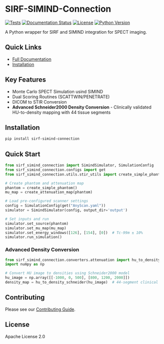 # SIRF-SIMIND-Connection

[![Tests](https://github.com/samdporter/SIRF-SIMIND-Connection/workflows/Tests/badge.svg)](https://github.com/samdporter/SIRF-SIMIND-Connection/actions)
[![Documentation Status](https://readthedocs.org/projects/sirf-simind-connection/badge/?version=latest)](https://sirf-simind-connection.readthedocs.io/en/latest/?badge=latest)
[![License](https://img.shields.io/badge/License-Apache%202.0-blue.svg)](https://opensource.org/licenses/Apache-2.0)
[![Python Version](https://img.shields.io/badge/python-3.8%2B-blue.svg)](https://www.python.org/downloads/)

A Python wrapper for SIRF and SIMIND integration for SPECT imaging.

## Quick Links
- [Full Documentation](https://SIRF-SIMIND-Connection.readthedocs.io/)
- [Installation](https://SIRF-SIMIND-Connection.readthedocs.io/en/latest/installation.html)

## Key Features
- Monte Carlo SPECT Simulation usind SIMIND
- Dual Scoring Routines (SCATTWIN/PENETRATE)  
- DICOM to STIR Conversion
- **Advanced Schneider2000 Density Conversion** - Clinically validated HU-to-density mapping with 44 tissue segments

## Installation

```bash
pip install sirf-simind-connection
```

## Quick Start
```python
from sirf_simind_connection import SimindSimulator, SimulationConfig
from sirf_simind_connection.configs import get
from sirf_simind_connection.utils.stir_utils import create_simple_phantom, create_attenuation_map

# Create phantom and attenuation map
phantom = create_simple_phantom()
mu_map = create_attenuation_map(phantom)

# Load pre-configured scanner settings
config = SimulationConfig(get("AnyScan.yaml"))
simulator = SimindSimulator(config, output_dir='output')

# Set inputs and run
simulator.set_source(phantom)
simulator.set_mu_map(mu_map)
simulator.set_energy_windows([126], [154], [0])  # Tc-99m ± 10%
simulator.run_simulation()
```

### Advanced Density Conversion

```python
from sirf_simind_connection.converters.attenuation import hu_to_density_schneider
import numpy as np

# Convert HU image to densities using Schneider2000 model
hu_image = np.array([[-1000, 0, 500], [800, 1200, 2000]])
density_map = hu_to_density_schneider(hu_image)  # 44-segment clinical model
```

## Contributing
Please see our [Contributing Guide](CONTRIBUTING.md).

## License
Apache License 2.0
